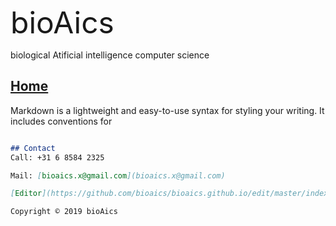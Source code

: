 <font size="7">bioAics</font>

biological Atificial intelligence computer science

## [Home](https://bioaics.github.io)

Markdown is a lightweight and easy-to-use syntax for styling your writing. It includes conventions for

```markdown

## Contact
Call: +31 6 8584 2325

Mail: [bioaics.x@gmail.com](bioaics.x@gmail.com)

[Editor](https://github.com/bioaics/bioaics.github.io/edit/master/index.md)

Copyright © 2019 bioAics
